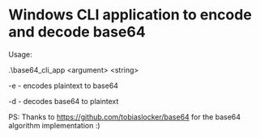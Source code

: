 # Windows CLI application to encode and decode base64

Usage:

.\base64_cli_app \<argument\> \<string\>

-e - encodes plaintext to base64

-d - decodes base64 to plaintext

PS: Thanks to https://github.com/tobiaslocker/base64 for the base64 algorithm implementation :)
